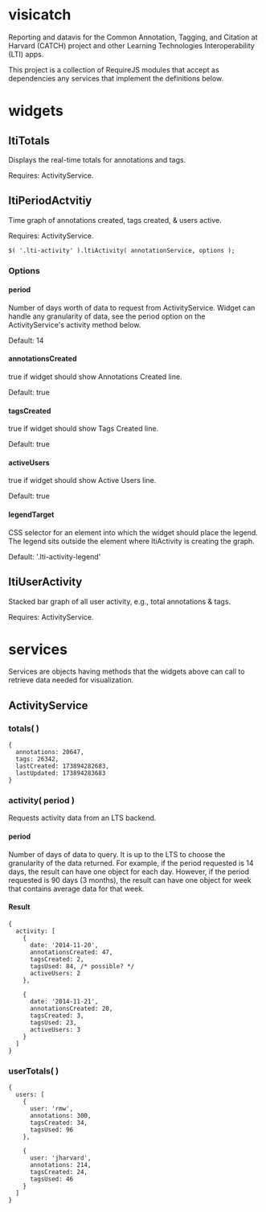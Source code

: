 visicatch
=========

Reporting and datavis for the Common Annotation, Tagging, and Citation at Harvard (CATCH) project and other Learning Technologies Interoperability (LTI) apps.

This project is a collection of RequireJS modules that accept as dependencies any services that implement the definitions below.

widgets
=======

ltiTotals
---------

Displays the real-time totals for annotations and tags.

Requires: ActivityService.

ltiPeriodActvitiy
-----------------

Time graph of annotations created, tags created, & users active.

Requires: ActivityService.

```
$( '.lti-activity' ).ltiActivity( annotationService, options );
```

### Options

#### period

Number of days worth of data to request from ActivityService. Widget can handle any granularity of data, see the period option on the ActivityService's activity method below.

Default: 14

#### annotationsCreated

true if widget should show Annotations Created line.

Default: true

#### tagsCreated

true if widget should show Tags Created line.

Default: true

#### activeUsers

true if widget should show Active Users line.

Default: true

#### legendTarget

CSS selector for an element into which the widget should place the legend. The legend sits outside the element where ltiActivity is creating the graph.

Default: '.lti-activity-legend'

ltiUserActivity
---------------

Stacked bar graph of all user activity, e.g., total annotations & tags.

Requires: ActivityService.

services
========

Services are objects having methods that the widgets above can call to retrieve data needed for visualization.

ActivityService
---------------

### totals( )

```
{
  annotations: 20647,
  tags: 26342,
  lastCreated: 173894282683,
  lastUpdated: 173894283683
}
```

### activity( period )

Requests activity data from an LTS backend.

#### period

Number of days of data to query. It is up to the LTS to choose the granularity of the data returned. For example, if the period requested is 14 days, the result can have one object for each day. However, if the period requested is 90 days (3 months), the result can have one object for week that contains average data for that week.


#### Result

```
{
  activity: [
    {
      date: '2014-11-20',
      annotationsCreated: 47,
      tagsCreated: 2,
      tagsUsed: 84, /* possible? */
      activeUsers: 2
    },

    {
      date: '2014-11-21',
      annotationsCreated: 20,
      tagsCreated: 3,
      tagsUsed: 23,
      activeUsers: 3
    }
  ]
}
```

### userTotals( )

```
{
  users: [
    {
      user: 'rmw',
      annotations: 300,
      tagsCreated: 34,
      tagsUsed: 96
    },

    {
      user: 'jharvard',
      annotations: 214,
      tagsCreated: 24,
      tagsUsed: 46
    }
  ]
}
```
      
